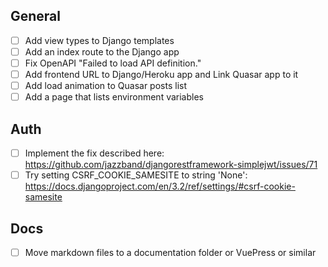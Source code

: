 ## General

- [ ] Add view types to Django templates
- [ ] Add an index route to the Django app
- [ ] Fix OpenAPI "Failed to load API definition."
- [ ] Add frontend URL to Django/Heroku app and Link Quasar app to it
- [ ] Add load animation to Quasar posts list
- [ ] Add a page that lists environment variables

## Auth

- [ ] Implement the fix described here: https://github.com/jazzband/djangorestframework-simplejwt/issues/71
- [ ] Try setting CSRF_COOKIE_SAMESITE to string 'None': https://docs.djangoproject.com/en/3.2/ref/settings/#csrf-cookie-samesite

## Docs

- [ ] Move markdown files to a documentation folder or VuePress or similar
